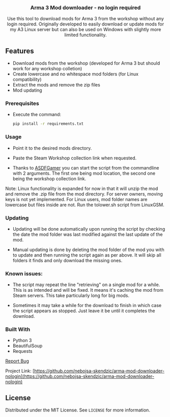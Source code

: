 
 <h3 align="center">Arma 3 Mod downloader - no login required</h3>

<p align="center">
    Use this tool to download mods for Arma 3 from the workshop without any login required. Originally developed to easily download or update mods for my A3 Linux server but can also be used on Windows with slightly more limited functionality.
<br />


## Features
* Download mods from the workshop (developed for Arma 3 but should work for any workshop colletion)
* Create lowercase and no whitespace mod folders (for Linux compatibility)
* Extract the mods and remove the zip files
* Mod updating

### Prerequisites

* Execute the command:
  ```sh
  pip install -r requirements.txt
  ```

### Usage

* Point it to the desired mods directory.

* Paste the Steam Workshop collection link when requested.

* Thanks to [ASDFGamer](https://github.com/ASDFGamer) you can start the script from the commandline with 2 arguments. The first one being mod location, the second one being the workshop collection link.

Note: Linux functionality is expanded for now in that it will unzip the mod and remove the .zip file from the mod directory. For server owners, moving keys is not yet implemented. For Linux users, mod folder names are lowercase but files inside are not. Run the tolower.sh script from LinuxGSM.


### Updating

* Updating will be done automatically upon running the script by checking the date the mod folder was last modified against the last update of the mod.

* Manual updating is done by deleting the mod folder of the mod you with to update and then running the script again as per above. It will skip all folders it finds and only download the missing ones.

### Known issues:

* The script may repeat the line "retrieving" on a single mod for a while. This is as intended and will be fixed. It means it's caching the mod from Steam servers. This take particularly long for big mods.

* Sometimes it may take a while for the download to finish in which case the script appears as stopped. Just leave it be until it completes the download.

### Built With

* Python 3
* BeautifulSoup
* Requests

<a href="https://github.com/nebojsa-skendzic/arma-mod-downloader-nologin/issues">Report Bug</a>

Project Link: [https://github.com/nebojsa-skendzic/arma-mod-downloader-nologin](https://github.com/nebojsa-skendzic/arma-mod-downloader-nologin)


## License

Distributed under the MIT License. See `LICENSE` for more information.


